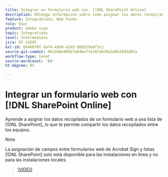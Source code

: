 ```yaml
---
title: Integrar un formulario web con  [!DNL SharePoint Online]
description: Obtenga información sobre cómo asignar los datos recopilados de un formulario web a una lista  [!DNL SharePoint]
feature: Integrations, Web Forms
role: User
product: adobe sign
topic: Integrations
level: Intermediate
jira: KT-13597
exl-id: 0e46b70f-da74-4db0-a3d5-96d529e8f3c1
source-git-commit: 063268e985b7a64beffec8fa939a3d8b38d3d03a
workflow-type: tm+mt
source-wordcount: '64'
ht-degree: 0%

---
```


# Integrar un formulario web con [!DNL SharePoint Online]

Aprende a asignar los datos recopilados de un formulario web a una lista de [!DNL SharePoint], lo que te permite compartir los datos recopilados entre los equipos.

>[!NOTE]
>
>La asignación de campos entre formularios web de Acrobat Sign y listas [!DNL SharePoint] solo está disponible para las instalaciones en línea y no para las instalaciones locales.

>[!VIDEO](https://video.tv.adobe.com/v/3423566?quality=12&learn=on&hidetitle=true&captions=spa)
